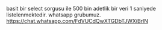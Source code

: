 basit bir select sorgusu ile 500 bin adetlik bir veri 1 saniyede listelenmektedir.
whatsapp grubumuz.
https://chat.whatsapp.com/FdVUCdQwXTGDbTJWXiBrlN
